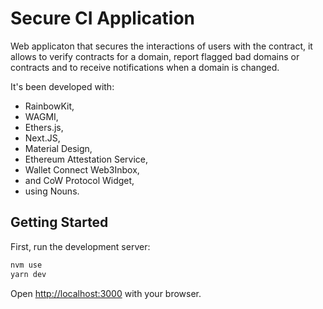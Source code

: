 # Secure CI Application

Web applicaton that secures the interactions of users with the contract, it allows
to verify contracts for a domain, report flagged bad domains or contracts and
to receive notifications when a domain is changed.

It's been developed with:

- RainbowKit,
- WAGMI,
- Ethers.js,
- Next.JS,
- Material Design,
- Ethereum Attestation Service,
- Wallet Connect Web3Inbox,
- and CoW Protocol Widget,
- using Nouns.

## Getting Started

First, run the development server:

```sh
nvm use
yarn dev
```

Open [http://localhost:3000](http://localhost:3000) with your browser.
